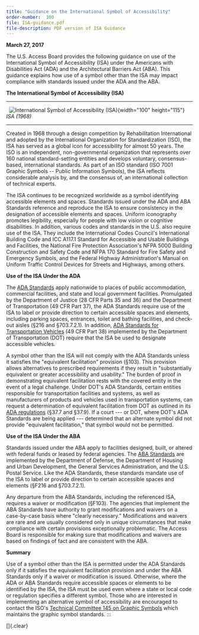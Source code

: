 ```yaml
---
title: "Guidance on the International Symbol of Accessibility"
order-number:  100
file: ISA-guidance.pdf
file-description: PDF version of ISA Guidance
---
```

**March 27, 2017**

The U.S. Access Board provides the following guidance on use of the
International Symbol of Accessibility (ISA) under the Americans with
Disabilities Act (ADA) and the Architectural Barriers Act (ABA). This
guidance explains how use of a symbol other than the ISA may impact
compliance with standards issued under the ADA and the ABA.

**The International Symbol of Accessibility (ISA)**

  --- --------------------------------------------------------------------------------------------------------------------------------------------------------------------
       ![International Symbol of Accessibility (ISA)](https://www.access-board.gov/images/guidelines_standards/Buildings_Sites/guides/isa.JPG){width="100" height="115"} 
                                                                                  *ISA (1968)*
  --- --------------------------------------------------------------------------------------------------------------------------------------------------------------------

Created in 1968 through a design competition by Rehabilitation
International and adopted by the International Organization for
Standardization (ISO), the ISA has served as a global icon for
accessibility for almost 50 years. The ISO is an independent,
non-governmental organization that represents over 160 national
standard-setting entities and develops voluntary, consensus-based,
international standards. As part of an ISO standard (ISO 7001 Graphic
Symbols -- Public Information Symbols), the ISA reflects considerable
analysis by, and the consensus of, an international collection of
technical experts.

The ISA continues to be recognized worldwide as a symbol identifying
accessible elements and spaces. Standards issued under the ADA and ABA
Standards reference and reproduce the ISA to ensure consistency in the
designation of accessible elements and spaces. Uniform iconography
promotes legibility, especially for people with low vision or cognitive
disabilities. In addition, various codes and standards in the U.S. also
require use of the ISA. They include the International Codes Council's
International Building Code and ICC A117.1 Standard for Accessible and
Usable Buildings and Facilities, the National Fire Protection
Association's NFPA 5000 Building Construction and Safety Code and NFPA
170 Standard for Fire Safety and Emergency Symbols, and the Federal
Highway Administration's Manual on Uniform Traffic Control Devices for
Streets and Highways, among others.

**Use of the ISA Under the ADA**

The [ADA Standards](../../about-the-ada-standards/ada-standards.html)
apply nationwide to places of public accommodation, commercial
facilities, and state and local government facilities. Promulgated by
the Department of Justice (28 CFR Parts 35 and 36) and the Department of
Transportation (49 CFR Part 37), the ADA Standards require use of the
ISA to label or provide direction to certain accessible spaces and
elements, including parking spaces, entrances, toilet and bathing
facilities, and check-out aisles (§216 and §703.7.2.1). In addition,
[ADA Standards for Transportation
Vehicles](http://www.ecfr.gov/cgi-bin/text-idx?c=ecfr&rgn=div5&view=text&node=49:1.0.1.1.28&idno=49)
(49 CFR Part 38) implemented by the Department of Transportation (DOT)
require that the ISA be used to designate accessible vehicles.

A symbol other than the ISA will not comply with the ADA Standards
unless it satisfies the "equivalent facilitation" provision (§103). This
provision allows alternatives to prescribed requirements if they result
in "substantially equivalent or greater accessibility and usability."
The burden of proof in demonstrating equivalent facilitation rests with
the covered entity in the event of a legal challenge. Under DOT's ADA
Standards, certain entities responsible for transportation facilities
and systems, as well as manufacturers of products and vehicles used in
transportation systems, can request a determination of equivalent
facilitation from DOT as outlined in its [ADA
regulations](http://www.ecfr.gov/cgi-bin/text-idx?c=ecfr&SID=d315855e2f2c9f940970f4c191349c12&rgn=div5&view=text&node=49:1.0.1.1.27&idno=49)
(§37.7 and §37.9). If a court --- or DOT, where DOT's ADA Standards are
being applied --- determined that an alternate symbol did not provide
"equivalent facilitation," that symbol would not be permitted.

**Use of the ISA Under the ABA**

Standards issued under the ABA apply to facilities designed, built, or
altered with federal funds or leased by federal agencies. The [ABA
Standards](../aba-standards.html) are implemented by the Department of
Defense, the Department of Housing and Urban Development, the General
Services Administration, and the U.S. Postal Service. Like the ADA
Standards, these standards mandate use of the ISA to label or provide
direction to certain accessible spaces and elements (§F216 and
§703.7.2.1).

Any departure from the ABA Standards, including the referenced ISA,
requires a waiver or modification (§F103). The agencies that implement
the ABA Standards have authority to grant modifications and waivers on a
case-by-case basis where "clearly necessary." Modifications and waivers
are rare and are usually considered only in unique circumstances that
make compliance with certain provisions exceptionally problematic. The
Access Board is responsible for making sure that modifications and
waivers are based on findings of fact and are consistent with the ABA.

**Summary**

Use of a symbol other than the ISA is permitted under the ADA Standards
only if it satisfies the equivalent facilitation provision and under the
ABA Standards only if a waiver or modification is issued. Otherwise,
where the ADA or ABA Standards require accessible spaces or elements to
be identified by the ISA, the ISA must be used even where a state or
local code or regulation specifies a different symbol. Those who are
interested in implementing an alternative symbol of accessibility are
encouraged to contact the ISO's [Technical Committee 145 on Graphic
Symbols](http://www.iso.org/iso/iso_technical_committee%3Fcommid%3D52662)
which maintains the graphic symbol standards.
:::

[]{.clear}
